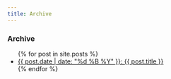 ```yaml
---
title: Archive
---
```


### Archive

<ul>
  {% for post in site.posts %}
    <li>
      <a href="{{ post.url }}">{{ post.date | date: "%d %B %Y" }}: {{ post.title }}</a>
    </li>
  {% endfor %}
</ul>